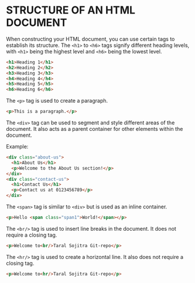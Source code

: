 # STRUCTURE OF AN HTML DOCUMENT

When constructing your HTML document, you can use certain tags to establish its structure. The `<h1>` to `<h6>` tags signify different heading levels, with `<h1>` being the highest level and `<h6>` being the lowest level.

```html
<h1>Heading 1</h1>
<h2>Heading 2</h2>
<h3>Heading 3</h3>
<h4>Heading 4</h4>
<h5>Heading 5</h5>
<h6>Heading 6</h6>
```

The `<p>` tag is used to create a paragraph.

```html
<p>This is a paragraph.</p>
```

The `<div>` tag can be used to segment and style different areas of the document. It also acts as a parent container for other elements within the document.

Example:

```html
<div class="about-us">
  <h1>About Us</h1>
  <p>Welcome to the About Us section!</p>
</div>
<div class="contact-us">
  <h1>Contact Us</h1>
  <p>Contact us at 0123456789</p>
</div>
```

The `<span>` tag is similar to `<div>` but is used as an inline container.

```html
<p>Hello <span class="span1">World!</span></p>
```

The `<br/>` tag is used to insert line breaks in the document. It does not require a closing tag.

```html
<p>Welcome to<br/>Taral Sojitra Git-repo</p>
```

The `<hr/>` tag is used to create a horizontal line. It also does not require a closing tag.

```html
<p>Welcome to<hr/>Taral Sojitra Git-repo</p>
```
